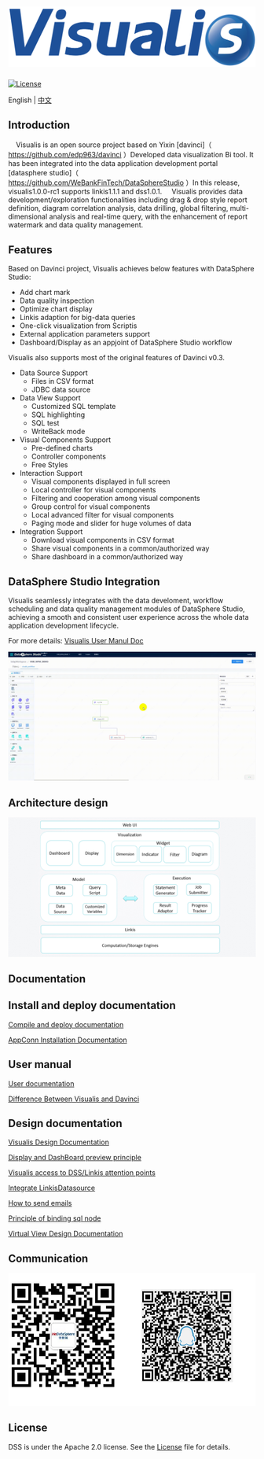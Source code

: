![DSS](images/visualis.png)
====

[![License](https://img.shields.io/badge/license-Apache%202-4EB1BA.svg)](https://www.apache.org/licenses/LICENSE-2.0.html)

English | [中文](README-CH.md)

## Introduction

&nbsp;&nbsp;&nbsp;&nbsp;Visualis is an open source project based on Yixin [davinci]（ https://github.com/edp963/davinci ）Developed data visualization Bi tool. It has been integrated into the data application development portal [datasphere studio]（ https://github.com/WeBankFinTech/DataSphereStudio ）In this release, visualis1.0.0-rc1 supports linkis1.1.1 and dss1.0.1.
&nbsp;&nbsp;&nbsp;&nbsp;Visualis provides data development/exploration functionalities including drag & drop style report definition, diagram correlation analysis, data drilling, global filtering, multi-dimensional analysis and real-time query, with the enhancement of report watermark and data quality management.

## Features

Based on Davinci project, Visualis achieves below features with DataSphere Studio:
* Add chart mark
* Data quality inspection
* Optimize chart display
* Linkis adaption for big-data queries
* One-click visualization from Scriptis
* External application parameters support
* Dashboard/Display as an appjoint of DataSphere Studio workflow

Visualis also supports most of the original features of Davinci v0.3.
* Data Source Support
  * Files in CSV format
  * JDBC data source
* Data View Support
  * Customized SQL template
  * SQL highlighting
  * SQL test
  * WriteBack mode
* Visual Components Support
  * Pre-defined charts
  * Controller components
  * Free Styles
* Interaction Support
  * Visual components displayed in full screen
  * Local controller for visual components
  * Filtering and cooperation among visual components
  * Group control for visual components
  * Local advanced filter for visual components
  * Paging mode and slider for huge volumes of data
* Integration Support
  * Download visual components in CSV format
  * Share visual components in a common/authorized way
  * Share dashboard in a common/authorized way


## DataSphere Studio Integration
Visualis seamlessly integrates with the data develoment, workflow scheduling and data quality management modules of DataSphere Studio, achieving a smooth and consistent user experience across the whole data application development lifecycle.

For more details: [Visualis User Manul Doc](./visualis_docs/en_US/Visualis_user_manul_en.md)

![Visualis](images/visualis_workflow.gif)


## Architecture design

![Viusalis Architecture](images/architecture.png)

## Documentation

## Install and deploy documentation
[Compile and deploy documentation](visualis_docs/en_US/Visualis_deploy_doc_en.md)

[AppConn Installation Documentation](visualis_docs/en_US/Visualis_appconn_install_en.md)

## User manual
[User documentation](visualis_docs/en_US/Visualis_user_manul_en.md)

[Difference Between Visualis and Davinci](visualis_docs/en_US/Visualis_Davinci_difference_en.md)

## Design documentation
[Visualis Design Documentation](visualis_docs/en_US/Visualis_design_en.md)

[Display and DashBoard preview principle](visualis_docs/en_US/Visualis_display_dashboard_privew_en.md)

[Visualis access to DSS/Linkis attention points](visualis_docs/en_US/Visualis_dss_integration_en.md)

[Integrate LinkisDatasource](visualis_docs/en_US/Visualis_linkisdatasource_en.md)

[How to send emails](visualis_docs/en_US/Visualis_sendemail_en.md)

[Principle of binding sql node](visualis_docs/en_US/Visualis_sql_databind_en.md)

[Virtual View Design Documentation](visualis_docs/en_US/Visualis_visual_doc_en.md)

## Communication

![communication](images/communication.png)

## License

DSS is under the Apache 2.0 license. See the [License](LICENSE) file for details.

